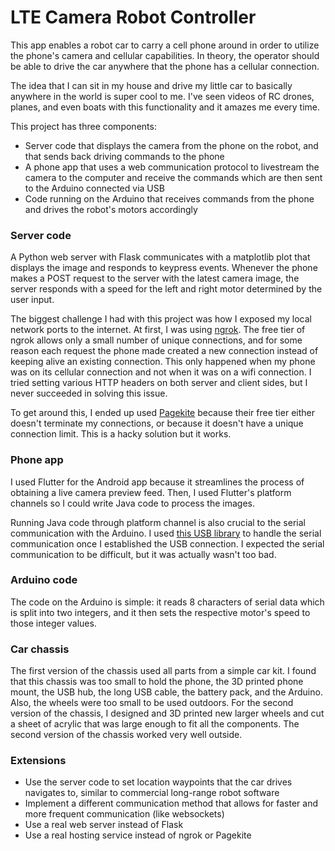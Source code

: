 # LTE Camera Robot Controller

This app enables a robot car to carry a cell phone around in order to utilize the phone's camera and cellular capabilities. In theory, the operator should be able to drive the car anywhere that the phone has a cellular connection. 

The idea that I can sit in my house and drive my little car to basically anywhere in the world is super cool to me. I've seen videos of RC drones, planes, and even boats with this functionality and it amazes me every time.

This project has three components:
* Server code that displays the camera from the phone on the robot, and that sends back driving commands to the phone
* A phone app that uses a web communication protocol to livestream the camera to the computer and receive the commands which are then sent to the Arduino connected via USB
* Code running on the Arduino that receives commands from the phone and drives the robot's motors accordingly

### Server code
A Python web server with Flask communicates with a matplotlib plot that displays the image and responds to keypress events. Whenever the phone makes a POST request to the server with the latest camera image, the server responds with a speed for the left and right motor determined by the user input.

The biggest challenge I had with this project was how I exposed my local network ports to the internet. At first, I was using [ngrok](https://ngrok.com/). The free tier of ngrok allows only a small number of unique connections, and for some reason each request the phone made created a new connection instead of keeping alive an existing connection. This only happened when my phone was on its cellular connection and not when it was on a wifi connection. I tried setting various HTTP headers on both server and client sides, but I never succeeded in solving this issue.

To get around this, I ended up used [Pagekite](https://pagekite.net/) because their free tier either doesn't terminate my connections, or because it doesn't have a unique connection limit. This is a hacky solution but it works.

### Phone app
I used Flutter for the Android app because it streamlines the process of obtaining a live camera preview feed. Then, I used Flutter's platform channels so I could write Java code to process the images. 

Running Java code through platform channel is also crucial to the serial communication with the Arduino. I used [this USB library](https://github.com/felHR85/UsbSerial) to handle the serial communication once I established the USB connection. I expected the serial communication to be difficult, but it was actually wasn't too bad. 

### Arduino code
The code on the Arduino is simple: it reads 8 characters of serial data which is split into two integers, and it then sets the respective motor's speed to those integer values. 

### Car chassis
The first version of the chassis used all parts from a simple car kit. I found that this chassis was too small to hold the phone, the 3D printed phone mount, the USB hub, the long USB cable, the battery pack, and the Arduino. Also, the wheels were too small to be used outdoors. For the second version of the chassis, I designed and 3D printed new larger wheels and cut a sheet of acrylic that was large enough to fit all the components. The second version of the chassis worked very well outside.

### Extensions
* Use the server code to set location waypoints that the car drives navigates to, similar to commercial long-range robot software
* Implement a different communication method that allows for faster and more frequent communication (like websockets)
* Use a real web server instead of Flask
* Use a real hosting service instead of ngrok or Pagekite
